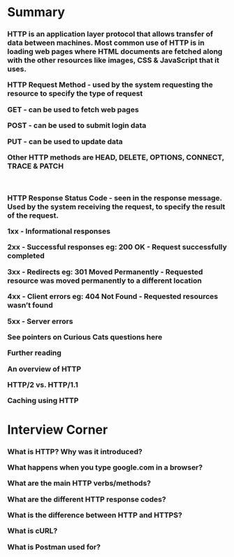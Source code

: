 <h1>Summary
<h3>HTTP is an application layer protocol that allows transfer of data between machines. Most common use of HTTP is in loading web pages where HTML documents are fetched along with the other resources like images, CSS & JavaScript that it uses.

<br />

HTTP Request Method - used by the system requesting the resource to specify the type of request

GET - can be used to fetch web pages

POST - can be used to submit login data

PUT - can be used to update data

Other HTTP methods are HEAD, DELETE, OPTIONS, CONNECT, TRACE & PATCH

<br />

HTTP Response Status Code - seen in the response message. Used by the system receiving the request, to specify the result of the request.

1xx - Informational responses

2xx - Successful responses eg: 200 OK - Request successfully completed

3xx - Redirects eg: 301 Moved Permanently - Requested resource was moved permanently to a different location

4xx - Client errors eg: 404 Not Found - Requested resources wasn’t found

5xx - Server errors

See pointers on Curious Cats questions here

Further reading

<a link="https://developer.mozilla.org/en-US/docs/Web/HTTP/Overview">An overview of HTTP</a>

<a link="https://www.cloudflare.com/en-in/learning/performance/http2-vs-http1.1/">HTTP/2 vs. HTTP/1.1</a>

<a link="https://developer.mozilla.org/en-US/docs/Web/HTTP/Caching">Caching using HTTP </a>

</h3>

<h1>Interview Corner</h1>

<h3>What is HTTP? Why was it introduced?</br>

What happens when you type google.com in a browser?</br>

What are the main HTTP verbs/methods?</br>

What are the different HTTP response codes?</br>

What is the difference between HTTP and HTTPS?</br>

What is cURL?</br>

What is Postman used for?</br>

</h3>
